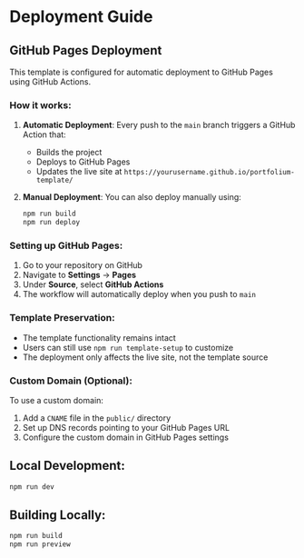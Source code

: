 # Deployment Guide

## GitHub Pages Deployment

This template is configured for automatic deployment to GitHub Pages using GitHub Actions.

### How it works:

1. **Automatic Deployment**: Every push to the `main` branch triggers a GitHub Action that:
   - Builds the project
   - Deploys to GitHub Pages
   - Updates the live site at `https://yourusername.github.io/portfolium-template/`

2. **Manual Deployment**: You can also deploy manually using:
   ```bash
   npm run build
   npm run deploy
   ```

### Setting up GitHub Pages:

1. Go to your repository on GitHub
2. Navigate to **Settings** → **Pages**
3. Under **Source**, select **GitHub Actions**
4. The workflow will automatically deploy when you push to `main`

### Template Preservation:

- The template functionality remains intact
- Users can still use `npm run template-setup` to customize
- The deployment only affects the live site, not the template source

### Custom Domain (Optional):

To use a custom domain:
1. Add a `CNAME` file in the `public/` directory
2. Set up DNS records pointing to your GitHub Pages URL
3. Configure the custom domain in GitHub Pages settings

## Local Development:

```bash
npm run dev
```

## Building Locally:

```bash
npm run build
npm run preview
```
